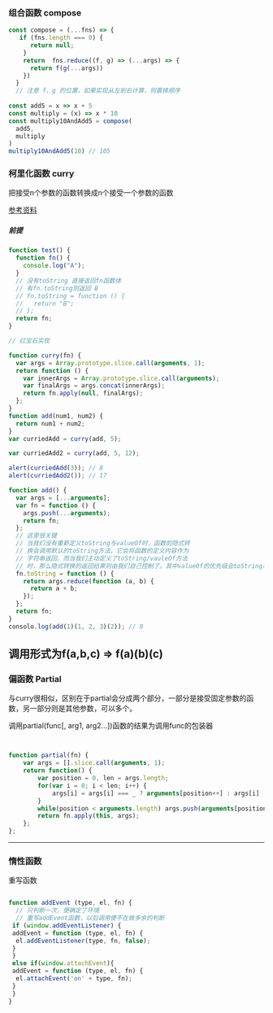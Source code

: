 ### 组合函数 compose
```js
const compose = (...fns) => {
   if (fns.length === 0) {
      return null;
    }
    return  fns.reduce((f, g) => (...args) => {
      return f(g(...args))
    })
  }
  // 注意 f、g 的位置，如果实现从左到右计算，则置换顺序
 
const add5 = x => x + 5
const multiply = (x) => x * 10
const multiply10AndAdd5 = compose(
  add5,
  multiply
)
multiply10AndAdd5(10) // 105

```

### 柯里化函数 curry
把接受n个参数的函数转换成n个接受一个参数的函数

[参考资料](https://www.cnblogs.com/lsgxeva/p/7976161.html)

##### 前提

```js
function test() {
  function fn() {
    console.log("A");
  }
  // 没有toString 直接返回fn函数体
  // 有fn.toString则返回 B
  // fn.toString = function () {
  //   return "B";
  // };
  return fn;
}
```

```js
// 红宝石实现

function curry(fn) {
  var args = Array.prototype.slice.call(arguments, 1);
  return function () {
    var innerArgs = Array.prototype.slice.call(arguments);
    var finalArgs = args.concat(innerArgs);
    return fn.apply(null, finalArgs);
  };
}
function add(num1, num2) {
  return num1 + num2;
}
var curriedAdd = curry(add, 5);

var curriedAdd2 = curry(add, 5, 12);

alert(curriedAdd(3)); // 8
alert(curriedAdd2()); // 17
```

```js
function add() {
  var args = [...arguments];
  var fn = function () {
    args.push(...arguments);
    return fn;
  };
  // 这里很关键
  // 当我们没有重新定义toString与valueOf时，函数的隐式转
  // 换会调用默认的toString方法，它会将函数的定义内容作为
  // 字符串返回。而当我们主动定义了toString/vauleOf方法
  // 时，那么隐式转换的返回结果则由我们自己控制了。其中valueOf的优先级会toString高一点。
  fn.toString = function () {
    return args.reduce(function (a, b) {
      return a + b;
    });
  };
  return fn;
}
consolo.log(add(1)(1, 2, 3)(2)); // 9
```
调用形式为f(a,b,c) => f(a)(b)(c)
-----


### 偏函数 Partial

与curry很相似，区别在于partial会分成两个部分，一部分是接受固定参数的函数，另一部分则是其他参数，可以多个。

调用partial(func[, arg1, arg2...])函数的结果为调用func的包装器

```js


function partial(fn) {
    var args = [].slice.call(arguments, 1);
    return function() {
        var position = 0, len = args.length;
        for(var i = 0; i < len; i++) {
            args[i] = args[i] === _ ? arguments[position++] : args[i]
        }
        while(position < arguments.length) args.push(arguments[position++]);
        return fn.apply(this, args);
    };
};

```
----


### 惰性函数

重写函数

```js

function addEvent (type, el, fn) {
  // 只判断一次，便确定了环境
  // 重写addEvent函数，以后调用便不在做多余的判断
 if (window.addEventListener) {
 addEvent = function (type, el, fn) {
  el.addEventListener(type, fn, false);
 }
 }
 else if(window.attachEvent){
 addEvent = function (type, el, fn) {
  el.attachEvent('on' + type, fn);
 }
 }
}
```